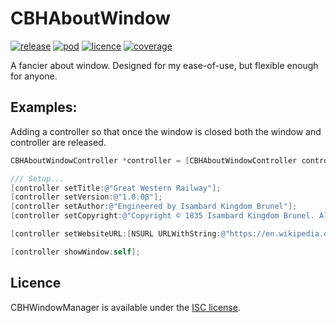 # CBHAboutWindow

[![release](https://img.shields.io/github/release/chris-huxtable/CBHAboutWindow.svg)](https://github.com/chris-huxtable/CBHAboutWindow/releases)
[![pod](https://img.shields.io/cocoapods/v/CBHAboutWindow.svg)](https://cocoapods.org/pods/CBHAboutWindow)
[![licence](https://img.shields.io/badge/licence-ISC-lightgrey.svg?cacheSeconds=2592000)](https://github.com/chris-huxtable/CBHAboutWindow/blob/master/LICENSE)
[![coverage](https://img.shields.io/badge/coverage-0%25-red.svg?cacheSeconds=2592000)](https://github.com/chris-huxtable/CBHAboutWindow)

A fancier about window. Designed for my ease-of-use, but flexible enough for anyone.


## Examples:

Adding a controller so that once the window is closed both the window and controller are released.
```objective-c
CBHAboutWindowController *controller = [CBHAboutWindowController controller];

/// Setup...
[controller setTitle:@"Great Western Railway"];
[controller setVersion:@"1.0.0β"];
[controller setAuthor:@"Engineered by Isambard Kingdom Brunel"];
[controller setCopyright:@"Copyright © 1835 Isambard Kingdom Brunel. All rights reserved."];

[controller setWebsiteURL:[NSURL URLWithString:@"https://en.wikipedia.org/wiki/Great_Western_Railway"]];

[controller showWindow:self];
```


## Licence
CBHWindowManager is available under the [ISC license](https://github.com/chris-huxtable/CBHWindowManager/blob/master/LICENSE).
